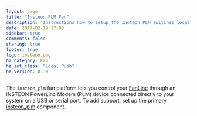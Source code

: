 ```yaml
---
layout: page
title: "Insteon PLM Fan"
description: "Instructions how to setup the Insteon PLM switches locally within Home Assistant."
date: 2017-02-19 17:00
sidebar: true
comments: false
sharing: true
footer: true
logo: insteon.png
ha_category: Fan
ha_iot_class: "Local Push"
ha_version: 0.39
---
```


The `insteon_plm` fan platform lets you control your [FanLinc] through 
an INSTEON PowerLinc Modem (PLM) device connected directly to your system on a
USB or serial port.  To add support, set up the primary [insteon_plm]
component.

[insteon_plm]: /components/insteon_plm/
[FanLinc]: https://www.smarthome.com/fanlinc-insteon-2475f-ceiling-fan-and-light-controller-fixture-module-dual-band.html


